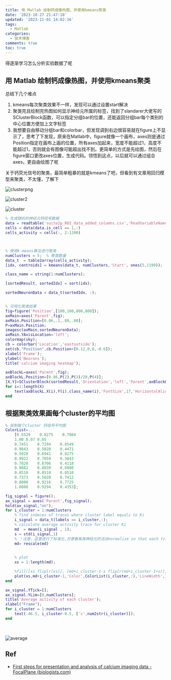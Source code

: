 ```yaml
---
title: 用 Matlab 绘制钙成像热图，并使用kmeans聚类
date: '2023-10-27 21:47:18'
updated: '2023-11-01 14:02:16'
tags:
  - Matlab
categories:
  - 技术博客
comments: true
toc: true
---
```




得逐渐学习怎么分析实验数据了呢

## 用 Matlab 绘制钙成像热图，并使用kmeans聚类

总结下几个难点

1. kmeans每次聚类效果不一样，发现可以通过设置start解决
2. 聚类完且绘制完热图如何显示神经元所属的标签，找到了slandarer大佬写的SClusterBlock函数，可以指定分组bar的位置，还能返回分组bar每个类别的中心位置方便加上文字标签
3. 我想要自由移动分组bar和colorbar，但发现调到右边很容易就在figure上不显示了，思考了下发现，原来在Matlab中，figure就像一个画布，axes则是通过Position指定在画布上画的位置，所有axes加起来，宽度不能超过1，高度不能超过1，否则就会有图像可能超出找不到。更简单的方式是先绘图，然后在figure窗口更改axes位置，生成代码。领悟到这点，以后就可以通过组合axes，更自由绘图了呢

关于钙荧光信号的聚类，最简单粗暴的就是kmeans了吧，但看到有文章用回归模型来聚类，不太懂，了解下

​![clusterpng](https://raw.githubusercontent.com/Achuan-2/PicBed/pic/assets/202311011402328.png)​

​![cluster2](https://raw.githubusercontent.com/Achuan-2/PicBed/pic/assets/202311011402954.png)

​![cluster](https://raw.githubusercontent.com/Achuan-2/PicBed/pic/assets/202311011402280.png)​​

```matlab
% 生成随机的神经元钙信号数据
data = readtable('suite2p_ROI_data_added_columns.csv','ReadVariableNames',true) % csv有header
cells = data(data.is_cell == 1,:)
cells_activity = cells(:, 2:1200)



% 使用k-means算法进行聚类
numClusters = 5;  % 聚类数量
data_t  = table2array(cells_activity);
[idx, centroids] = kmeans(data_t, numClusters,'Start', ones(5,1199));

class_name = string(1:numClusters);

[sortedResult, sortedIdx] = sort(idx);

sortedNeuronData = data_t(sortedIdx, :);


% 可视化聚类结果
fig=figure('Position',[100,100,800,800]);
axMain=axes('Parent',fig);
axMain.Position=[0.06,.1,.80,.80];
P=axMain.Position;
imagesc(axMain,sortedNeuronData);
axMain.YAxisLocation='left'; 
colormap(sky);
cb = colorbar('Location','eastoutside');
set(cb,"Position",cb.Position+[0.12,0,0,-0.6]);
xlabel('Frame');
ylabel('Neurons');
title('calcium imaging heatmap');

axBlockL=axes('Parent',fig);
axBlockL.Position=[0.86,P(2),P(3)/20,P(4)];
[X,Y]=SClusterBlock(sortedResult,'Orientation','left','Parent',axBlockL);
for i=1:length(X)
    text(axBlockL,X(i),Y(i),class_name(i),'FontSize',17,'HorizontalAlignment','center','FontName','Cambria')
end

```

## 根据聚类效果画每个cluster的平均图

```matlab
% 绘制每个cluster 钙信号平均图
ColorList=...
    [0.5529    0.8275    0.7804
    1.00 0.07 0.65
    0.7451    0.7294    0.8549
    0.9843    0.5020    0.4471
    0.5020    0.6941    0.8275
    0.9922    0.7059    0.3843
    0.7020    0.8706    0.4118
    0.9882    0.8039    0.8980
    0.8510    0.8510    0.8510
    0.7373    0.5020    0.7412
    0.8000    0.9216    0.7725
    1.0000    0.9294    0.4353];

fig_signal = figure();
ax_signal = axes('Parent',fig_signal);
hold(ax_signal,"on");
for i_cluster = 1:numClusters
    % find indeces of traces where cluster label equals to Ki
    i_signal = data_t(labels == i_cluster,:);
    % calculate average activity trace for cluster Ki
    md  = mean(i_signal , 1);
    s = std(i_signal,1) 
    % ！注意，这里进行了标准化,方便看每类神经元的活动normalize so that each trace is between 0 and 1
    md= rescale(md)

  
    % plot
    xs = 1:length(md);

    %fill([xs fliplr(xs)], [md+i_cluster-1-s fliplr(md+i_cluster-1+s)],[0.2,0.2,0.2],"FaceAlpha",0.15,'EdgeColor','none');
    plot(xs,md+i_cluster-1,'Color',ColorList(i_cluster,:),'LineWidth',1.5)
end

ax_signal.YTick=[];
ax_signal.YLim=[0,numClusters];
title('Average activity of each cluster');
xlabel("Frame");
for i_cluster = 1:numClusters
    text(-46.5, i_cluster-0.5, ['c',num2str(i_cluster)]);
end
```

‍

​![average](https://raw.githubusercontent.com/Achuan-2/PicBed/pic/assets/202311011402172.png)​

## Ref

* [First steps for presentation and analysis of calcium imaging data - FocalPlane (biologists.com)](https://focalplane.biologists.com/2022/09/06/first-steps-for-presentation-and-analysis-of-calcium-imaging-data/)

‍
